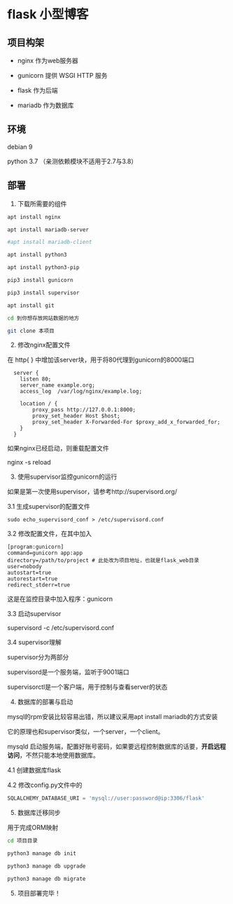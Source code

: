 # flask 小型博客

## 项目构架

* nginx 作为web服务器

* gunicorn 提供 WSGI HTTP 服务

* flask 作为后端

* mariadb 作为数据库

## 环境

debian 9 

python 3.7 （亲测依赖模块不适用于2.7与3.8）

## 部署

1. 下载所需要的组件

```sh
apt install nginx

apt install mariadb-server 

#apt install mariadb-client

apt install python3

apt install python3-pip

pip3 install gunicorn

pip3 install supervisor

apt install git

cd 到你想存放网站数据的地方

git clone 本项目

```

2. 修改nginx配置文件

在 http{ } 中增加该server块，用于将80代理到gunicorn的8000端口

```
  server {
    listen 80;
    server_name example.org;
    access_log  /var/log/nginx/example.log;

    location / {
        proxy_pass http://127.0.0.1:8000;
        proxy_set_header Host $host;
        proxy_set_header X-Forwarded-For $proxy_add_x_forwarded_for;
    }
  }
```

如果nginx已经启动，则重载配置文件

nginx -s reload

3. 使用supervisor监控gunicorn的运行

如果是第一次使用supervisor，请参考http://supervisord.org/

3.1 生成supervisor的配置文件 

```
sudo echo_supervisord_conf > /etc/supervisord.conf
```

3.2 修改配置文件，在其中加入

```
[program:gunicorn]
command=gunicorn app:app
directory=/path/to/project # 此处改为项目地址，也就是flask_web目录
user=nobody
autostart=true
autorestart=true
redirect_stderr=true
```

这是在监控目录中加入程序：gunicorn

3.3 启动supervisor

supervisord -c /etc/supervisord.conf 

3.4 supervisor理解

supervisor分为两部分

supervisord是一个服务端，监听于9001端口

supervisorctl是一个客户端，用于控制与查看server的状态

4. 数据库的部署与启动

mysql的rpm安装比较容易出错，所以建议采用apt install mariadb的方式安装

它的原理也和supervisor类似，一个server，一个client。

mysqld 启动服务端，配置好账号密码，如果要远程控制数据库的话要，**开启远程访问**，不然只能本地使用数据库。

4.1 创建数据库flask

4.2 修改config.py文件中的

```python
SQLALCHEMY_DATABASE_URI = 'mysql://user:password@ip:3306/flask'
```

5. 数据库迁移同步

用于完成ORM映射

```sh
cd 项目目录

python3 manage db init

python3 manage db upgrade

python3 manage db migrate
```

5. 项目部署完毕！

